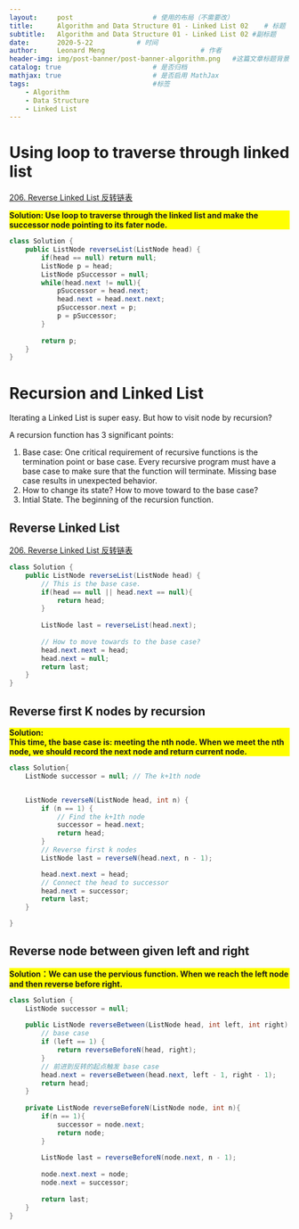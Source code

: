 ```yaml
---
layout:     post   				    # 使用的布局（不需要改）
title:      Algorithm and Data Structure 01 - Linked List 02   	# 标题 
subtitle:   Algorithm and Data Structure 01 - Linked List 02 #副标题
date:       2020-5-22			# 时间
author:     Leonard Meng						# 作者
header-img: img/post-banner/post-banner-algorithm.png 	#这篇文章标题背景图片
catalog: true 						# 是否归档
mathjax: true                       # 是否启用 MathJax
tags:								#标签
    - Algorithm
    - Data Structure
    - Linked List
---
```


# Using loop to traverse through linked list

[206. Reverse Linked List 反转链表](https://leetcode.com/problems/reverse-linked-list/)

<p style="background:yellow; font-weight:bold">
Solution: Use loop to traverse through the linked list and make the successor node pointing to its fater node.
</p>

```java
class Solution {
    public ListNode reverseList(ListNode head) {
        if(head == null) return null;
        ListNode p = head;
        ListNode pSuccessor = null;
        while(head.next != null){
            pSuccessor = head.next;
            head.next = head.next.next;
            pSuccessor.next = p;
            p = pSuccessor;
        }
        
        return p;
    }
}

```

# Recursion and Linked List

Iterating a Linked List is super easy. But how to visit node by recursion?


A recursion function has 3 significant points: 
1.  Base case: One critical requirement of recursive functions is the termination point or base case. Every recursive program must have a base case to make sure that the function will terminate. Missing base case results in unexpected behavior.
2. How to change its state? How to move toward to the base case?
3. Intial State. The beginning of the recursion function.

## Reverse Linked List
[206. Reverse Linked List 反转链表](https://leetcode.com/problems/reverse-linked-list/)


   ```java
   class Solution {
       public ListNode reverseList(ListNode head) {
           // This is the base case.
           if(head == null || head.next == null){
               return head;
           }
           
           ListNode last = reverseList(head.next);
           
           // How to move towards to the base case?
           head.next.next = head;
           head.next = null;
           return last;
       }
   }
   ```


## Reverse first K nodes by recursion

<p style="background:yellow; font-weight:bold">
Solution: <br>
This time, the base case is: meeting the nth node. When we meet the nth node, we should record the next node and return current node.
</p>

```java
class Solution{
    ListNode successor = null; // The k+1th node


    ListNode reverseN(ListNode head, int n) {
        if (n == 1) {
            // Find the k+1th node
            successor = head.next;
            return head;
        }
        // Reverse first k nodes
        ListNode last = reverseN(head.next, n - 1);

        head.next.next = head;
        // Connect the head to successor
        head.next = successor;
        return last;
    }

}

```

## Reverse node between given left and right


<p style="background:yellow; font-weight:bold">
Solution：We can use the pervious function. When we reach the left node and then reverse before right.
</p>


```java
class Solution {
    ListNode successor = null;
    
    public ListNode reverseBetween(ListNode head, int left, int right) {
        // base case
        if (left == 1) {
            return reverseBeforeN(head, right);
        }
        // 前进到反转的起点触发 base case
        head.next = reverseBetween(head.next, left - 1, right - 1);
        return head;
    }
    
    private ListNode reverseBeforeN(ListNode node, int n){
        if(n == 1){
            successor = node.next;
            return node;
        }
        
        ListNode last = reverseBeforeN(node.next, n - 1);
        
        node.next.next = node;
        node.next = successor;
        
        return last;
    }
}
```

#### 
